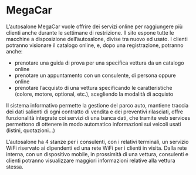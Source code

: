 # MegaCar
L’autosalone MegaCar vuole offrire dei servizi online per raggiungere più clienti anche durante le settimane di restrizione. Il sito espone tutte le macchine a disposizione dell’autosalone, divise tra nuovo ed usato. I clienti potranno visionare il catalogo online, e, dopo una registrazione, potranno anche:
-	prenotare una guida di prova per una specifica vettura da un catalogo online
-	prenotare un appuntamento con un consulente, di persona oppure online
-	prenotare l’acquisto di una vettura specificando le caratteristiche (colore, motore, optional, etc.), scegliendo la modalità di acquisto

Il sistema informativo permette la gestione del parco auto, mantiene traccia dei dati salienti di ogni contratto di vendita e dei preventivi rilasciati, offre funzionalità integrate coi servizi di una banca dati, che tramite web services permettono di ottenere in modo automatico informazioni sui veicoli usati (listini, quotazioni…)

L’autosalone ha 4 stanze per i consulenti, con i relativi terminali, un servizio WiFi riservato ai dipendenti ed una rete WiFi per i clienti in visita. Dalla rete interna, con un dispositivo mobile, in prossimità di una vettura, consulenti e clienti potranno visualizzare maggiori informazioni relative alla vettura stessa. 
